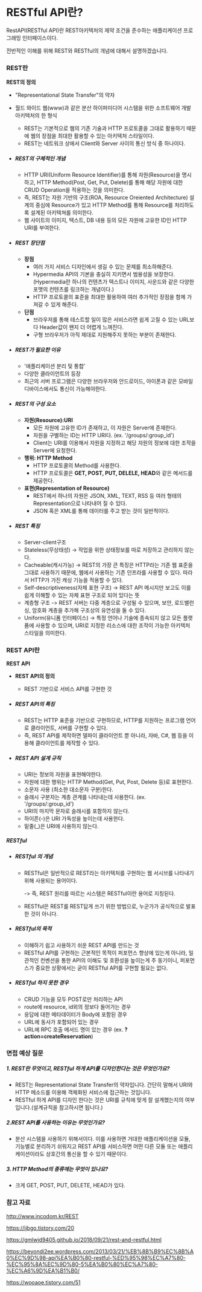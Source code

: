 # RESTful API란?

RestAPI(RESTful API)란 REST아키텍처의 제약 조건을 준수하는 애플리케이션 프로그래밍 인터페이스이다.

전반적인 이해를 위해 REST와 RESTful의 개념에 대해서 설명하겠습니다.

### REST란

**REST의 정의**

- "Representational State Transfer"의 약자

- 월드 와이드 웹(www)과 같은 분산 하이퍼미디어 시스템을 위한 소프트웨어 개발 아키텍처의 한 형식

  - REST는 기본적으로 웹의 기존 기술과 HTTP 프로토콜을 그대로 활용하기 때문에 웹의 장점을 최대한 활용할 수 있는 아키텍처 스타일이다.
  - REST는 네트워크 상에서 Client와 Server 사이의 통신 방식 중 하나이다.

- ##### REST의 구체적인 개념

  - HTTP URI(Uniform Resource Identifier)를 통해 자원(Resource)을 명시하고, HTTP Method(Post, Get, Put, Delete)를 통해 해당 자원에 대한 CRUD Operation을 적용하는 것을 의미한다.
  - 즉, REST는 자원 기반의 구조(ROA, Resource Oreiented Architecture) 설계의 중심에 Resource가 있고 HTTP Method를 통해 Resource를 처리하도록 설계된 아키텍쳐를 의미한다.
  - 웹 사이트의 이미지, 텍스트, DB 내용 등의 모든 자원에 고유한 ID인 HTTP URI를 부여한다.

- ##### REST 장단점

  - **장점**
    - 여러 가지 서비스 디자인에서 생길 수 있는 문제를 최소하해준다.
    - Hypermedia API의 기본을 충실히 지키면서 범용성을 보장한다.(Hypermedia란 하나의 컨텐츠가 텍스트나 이미지, 사운드와 같은 다양한 포맷의 컨텐츠를 링크하는 개념이다.)
    - HTTP 프로토콜의 표준을 최대한 활용하여 여러 추가적인 장점을 함께 가져갈 수 있게 해준다.
  - **단점**
    - 브라우저를 통해 테스트할 일이 많은 서비스라면 쉽게 고칠 수 있는 URL보다 Header값이 왠지 더 어렵게 느껴진다.
    - 구형 브라우저가 아직 제대로 지원해주지 못하는 부분이 존재한다.

- ##### **REST가 필요한 이유**

  - '애플리케이션 분리 및 통합'
  - 다양한 클라이언트의 등장
  - 최근의 서버 프로그램은 다양한 브라우저와 안드로이드, 아이폰과 같은 모바일 디바이스에서도 통신이 가능해야한다.

- ##### REST의 구성 요소

  - **자원(Resource):URI**
    - 모든 자원에 고유한 ID가 존재하고, 이 자원은 Server에 존재한다.
    - 자원을 구별하는 ID는 HTTP URI다. (ex. '/groups/:group_id')
    - Client는 URI를 이용해서 자원을 지정하고 해당 자원의 정보에 대한 조작을 Server에 요청한다.
  - **행위: HTTP Method**
    - HTTP 프로토콜의 Method를 사용한다.
    - HTTP 프로토콜은 **GET, POST, PUT, DELELE, HEAD**와 같은 메서드를 제공한다.
  - **표현(Representation of Resource)**
    - REST에서 하나의 자원은 JSON, XML, TEXT, RSS 등 여러 형태의 Representation으로 나타내어 질 수 있다.
    - JSON 혹은 XML를 통해 데이터를 주고 받는 것이 일반적이다.

- ##### REST 특징

  - Server-client구조
  - Stateless(무상태성) -> 작업을 위한 상태정보를 따로 저장하고 관리하지 않는다.
  - Cacheable(캐시가능) -> REST의 가장 큰 특징은 HTTP라는 기존 웹 표준을 그대로 사용하기 때문에, 웹에서 사용하는 기존 인프라를 사용할 수 있다. 따라서 HTTP가 가진 캐싱 기능을 적용할 수 있다.
  - Self-descriptiveness(자체 표현 구조) -> REST API 메시지만 보고도 이를 쉽게 이해할 수 있는 자체 표현 구조로 되어 있다는 뜻
  - 계층형 구조 -> REST 서버는 다중 계층으로 구성될 수 있으며, 보안, 로드밸런싱, 암호화 계층을 추가해 구조상의 유연성을 둘 수 있다.
  - Uniform(유니폼 인터페이스) -> 특정 언어나 기술에 종속되지 않고 모든 플랫폼에 사용할 수 있으며, URI로 지정한 리소스에 대한 조작이 가능한 아키텍처 스타일을 의미한다.

  

### REST API란

**REST API**

- **REST API의 정의**
  - REST 기반으로 서비스 API를 구현한 것

- ##### REST API의 특징

  - REST는 HTTP 표준을 기반으로 구현하므로, HTTP를 지원하는 프로그램 언어로 클라이언트, 서버를 구현할 수 있다.
  - 즉, REST API를 제작하면 델파이 클라이언트 뿐 아니라, 자바, C#, 웹 등을 이용해 클라이언트를 제작할 수 있다.

- #####  REST API 설계 규칙

  - URI는 정보의 자원을 표현해야한다.
  - 자원에 대한 행위는 HTTP Method(Get, Put, Post, Delete 등)로 표현한다.
  - 소문자 사용 (최소한 대소문자 구분)한다.
  - 슬래시 구분자는 계층 관계를 나타내는데 사용한다. (ex. '/groups/:group_id')
  - URI의 마지막 문자로 슬래시를 포함하지 않는다.
  - 하이픈(-)은 URI 가독성을 높이는데 사용한다.
  - 밑줄(_)은 URI에 사용하지 않는다.

##### RESTful

- ##### RESTful 의 개념

  - RESTful은 일반적으로 REST라는 아키텍처를 구현하는 웹 서시브를 나타내기 위해 사용되는 용어이다.

    -> 즉, REST 원리를 따르는 시스템은 RESTful이란 용어로 지칭된다.

  - RESTful은 REST를 REST답게 쓰기 위한 방법으로, 누군가가 공식적으로 발표한 것이 아니다.

- ##### RESTful의 목적

  - 이해하기 쉽고 사용하기 쉬운 REST API를 만드는 것
  - RESTful API를 구현하는 근본적인 목적이 퍼포먼스 향상에 있는게 아니라, 일관적인 컨벤션을 통한 API의 이해도 및 호환성을 높이는게 주 동기이니, 퍼포먼스가 중요한 상황에서는 굳이 RESTful API를 구현할 필요는 없다.

- ##### RESTful 하지 못한 경우

  - CRUD 기능을 모두 POST로만 처리하는 API
  - route에 resource, id외의 정보다 들어가는 경우
  - 응답에 대한 메타데이터가 Body에 포함된 경우
  - URL에 동사가 포함되어 있는 경우
  - URL에 RPC 호출 메서드 명이 있는 경우 (ex. **?action=createReservation**)



### 면접 예상 질문

##### 1. REST란 무엇이고, RESTful 하게 API를 디자인한다는 것은 무엇인가요?

- REST는 Representational State Transfer의 약자입니다. 간단히 말해서 URI와 HTTP 메소드를 이용해 객체화된 서비스에 접근하는 것입니다.
- RESTful 하게 API를 디자인 한다는 것은 URI를 규칙에 맞게 잘 설계했는지의 여부입니다.(설계규칙을 참고하시면 됩니다.)

##### 2.REST API를 사용하는 이유는 무엇인가요?

- 분산 시스템을 사용하기 위해서이다. 이를 사용하면 거대한 애플리케이션을 모듈, 기능별로 분리하기 쉬워지고 REST API를 서비스하면 어떤 다른 모듈 또는 애플리케이션이라도 상호간의 통신을 할 수 있기 때문이다.

##### 3. HTTP Method의 종류에는 무엇이 있나요?

- 크게 GET, POST, PUT, DELETE, HEAD가 있다.





### 참고 자료

http://www.incodom.kr/REST

https://ijbgo.tistory.com/20

https://gmlwjd9405.github.io/2018/09/21/rest-and-restful.html

https://beyondj2ee.wordpress.com/2013/03/21/%EB%8B%B9%EC%8B%A0%EC%9D%98-api%EA%B0%80-restful-%ED%95%98%EC%A7%80-%EC%95%8A%EC%9D%80-5%EA%B0%80%EC%A7%80-%EC%A6%9D%EA%B1%B0/

https://wooaoe.tistory.com/51